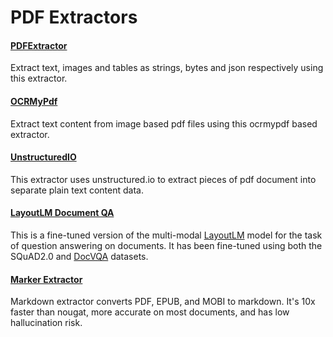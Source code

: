 # PDF Extractors

#### [PDFExtractor](https://github.com/tensorlakeai/indexify-extractors/tree/main/pdf/pdfextractor)
Extract text, images and tables as strings, bytes and json respectively using this extractor.

#### [OCRMyPdf](https://github.com/tensorlakeai/indexify-extractors/tree/main/pdf/ocrmypdf)
Extract text content from image based pdf files using this ocrmypdf based extractor.

#### [UnstructuredIO](https://github.com/tensorlakeai/indexify-extractors/tree/main/pdf/unstructuredio)
This extractor uses unstructured.io to extract pieces of pdf document into separate plain text content data.

#### [LayoutLM Document QA](https://github.com/tensorlakeai/indexify-extractors/tree/main/pdf/layoutlm_document_qa)
This is a fine-tuned version of the multi-modal [LayoutLM](https://aka.ms/layoutlm) model for the task of question answering on documents. It has been fine-tuned using both the SQuAD2.0 and [DocVQA](https://www.docvqa.org/) datasets.

#### [Marker Extractor](https://github.com/tensorlakeai/indexify-extractors/tree/main/pdf/marker)
Markdown extractor converts PDF, EPUB, and MOBI to markdown. It's 10x faster than nougat, more accurate on most documents, and has low hallucination risk.

